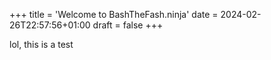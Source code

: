 +++
title = 'Welcome to BashTheFash.ninja'
date = 2024-02-26T22:57:56+01:00
draft = false
+++


lol, this is a test
